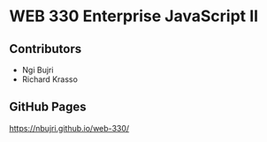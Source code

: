 # WEB 330 Enterprise JavaScript II

## Contributors

- Ngi Bujri
- Richard Krasso

## GitHub Pages

https://nbujri.github.io/web-330/

